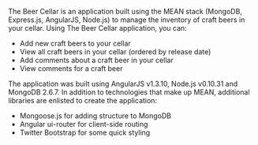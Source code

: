 The Beer Cellar is an application built using the MEAN stack (MongoDB, Express.js, AngularJS, Node.js) to manage the inventory of craft beers in your cellar. Using The Beer Cellar application, you can:
<ul><li>Add new craft beers to your cellar</li>
<li>View all craft beers in your cellar (ordered by release date)</li>
<li>Add comments about a craft beer in your cellar</li>
<li>View comments for a craft beer</ul></li>


The application was built using AngularJS v1.3.10, Node.js v0.10.31 and MongoDB 2.6.7. In addition to technologies that make up MEAN, additional libraries are enlisted to create the application:
<ul><li>Mongoose.js for adding structure to MongoDB</li>
<li>Angular ui-router for client-side routing</li>
<li>Twitter Bootstrap for some quick styling</ul></li>